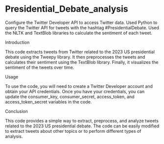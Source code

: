 # Presidential_Debate_analysis
Configure the Twitter Developer API to access Twitter data. Used Python to query the Twitter API for tweets with the hashtag #PresidentialDebate. Used the NLTK and TextBlob libraries to calculate the sentiment of each tweet.

Introduction

This code extracts tweets from Twitter related to the 2023 US presidential debate using the Tweepy library. It then preprocesses the tweets and calculates their sentiment using the TextBlob library. Finally, it visualizes the sentiment of the tweets over time.

Usage

To use the code, you will need to create a Twitter Developer account and obtain your API credentials. Once you have your credentials, you can update the consumer_key, consumer_secret, access_token, and access_token_secret variables in the code.

Conclusion

This code provides a simple way to extract, preprocess, and analyze tweets related to the 2023 US presidential debate. The code can be easily modified to extract tweets about other topics or to perform different types of analysis.
